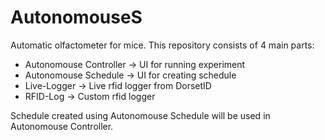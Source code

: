 # AutonomouseS
Automatic olfactometer for mice. This repository consists of 4 main parts:
- Autonomouse Controller &rarr; UI for running experiment
- Autonomouse Schedule &rarr; UI for creating schedule
- Live-Logger &rarr; Live rfid logger from DorsetID
- RFID-Log &rarr; Custom rfid logger

Schedule created using Autonomouse Schedule will be used in Autonomouse Controller.
